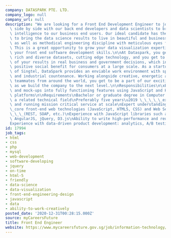 ```yaml
---
company: DATASPARK PTE. LTD.
company_logo: null
company_url: null
description: "We are looking for a Front End Development Engineer to join us to work\
  \ side by side with our back end developers and data scientists to bring mobility\
  \ intelligence to our business end users. Our ideal candidate has the creative talent\
  \ to bring the data science results to live in beautiful and business friendly visualization,\
  \ as well as methodical engineering discipline with meticulous eyes for details.\
  \ This is a great opportunity to grow your data visualization expertise and utilize\
  \ your front end software development skills.\n\nAt Dataspark, you get to work with\
  \ rich and diverse datasets, cutting edge technology, and you get to see the impact\
  \ of your results in real business and government decisions, which in turn provide\
  \ positive social benefit for consumers at a large scale. As a startup that is part\
  \ of Singtel, DataSpark provides an enviable work environment with spirited trailblazing\
  \ and industrial countenance. Working alongside creative, energetic and passionate\
  \ teammates from around the world, you get to be a part of our exciting growth journey\
  \ as we build the company to the next level.\n\nResponsibilities\n\xB7 Turn requirements\
  \ and mock-ups into fully functioning features using JavaScript and HTML/CSS cross\
  \ platforms\n\nRequirements\nBachelor or graduate degree in Computer Science or\
  \ a related technical field\nPreferably five years\u2019 \_\_\_\_\_experience building\
  \ and running mission critical service at scale\nExpert understanding of \_\_\_\_\
  \_core front-end web technologies (JavaScript, HTML5, CSS) and Web Services \_\_\
  \_\_\_(REST, SOAP, etc.)\nExperience with JavaScript libraries such as React (preferred),\
  \ AngularJS, jQuery, D3.js\nAbility to write high-performance and reusable code\n\
  Experience with data-driven product development: analytics, A/B testing, etc."
id: 17994
job_tags:
- html
- css
- php
- mysql
- web-development
- software-developing
- jquery
- on-time
- html-5
- friendly
- data-science
- data-visualization
- front-end-engineering-design
- javascript
- data
- ability-to-work-creatively
posted_date: '2020-12-31T00:28:15.000Z'
source: myCareersFuture
title: Front End Engineer
website: https://www.mycareersfuture.gov.sg/job/information-technology/front-end-engineer-dataspark-f5669ca4e23b216dda790c543430f899
---
```

